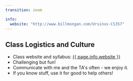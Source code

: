 ```yaml
---
transition: zoom

info:
  website: "http://www.billmongan.com/Ursinus-CS357"
---
```


## Class Logistics and Culture

- Class website and syllabus: <a href="{{ page.info.website }}">{{ page.info.website }}</a>
- Challenging but fun!
- Communicate with me and the TA's often - we enjoy it.
- If you know stuff, use it for good to help others!